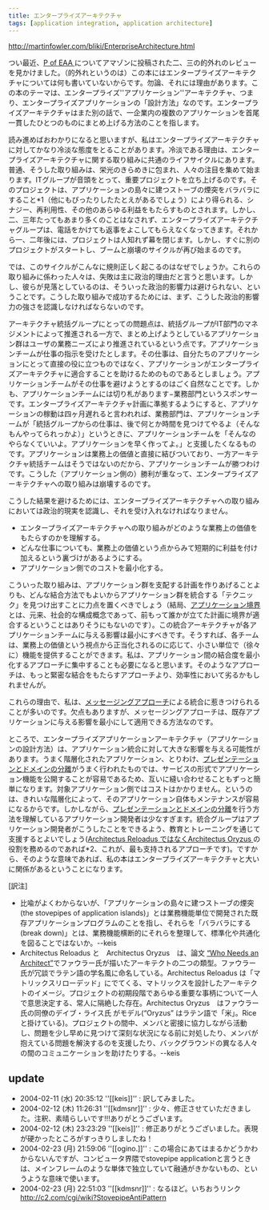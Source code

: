```yaml
---
title: エンタープライズアーキテクチャ
tags: [application integration, application architecture]
---
```


http://martinfowler.com/bliki/EnterpriseArchitecture.html

つい最近、[P of EAA ](http://martinfowler.com/books.html#eaa) についてアマゾンに投稿された二、三の的外れのレビューを見かけました。（的外れというのは）この本にはエンタープライズアーキテクチャについては何も書いていないからです。勿論、それには理由があります。この本のテーマは、エンタープライズ''アプリケーション''アーキテクチャ、つまり、エンタープライズアプリケーションの「設計方法」なのです。エンタープライズアーキテクチャはまた別の話で、一企業内の複数のアプリケーションを首尾一貫したひとつのものにまとめ上げる方法のことを指します。

読み進めばおわかりになると思いますが、私はエンタープライズアーキテクチャに対してかなり冷淡な態度をとることがあります。冷淡である理由は、エンタープライズアーキテクチャに関する取り組みに共通のライフサイクルにあります。普通、そうした取り組みは、栄光のきらめきに包まれ、人々の注目を集めて始まります。ITグループが音頭をとって、重要プロジェクトを立ち上げるのです。そのプロジェクトは、アプリケーションの島々に建つストーブの煙突をバラバラにすること*1（他にもぴったりしたたとえがあるでしょう）により得られる、シナジー、再利用性、その他のあらゆる利益をもたらすものとされます。しかし、二、三年たってもあまり多くのことはなされず、エンタープライズアーキテクチャグループは、電話をかけても返事をよこしてもらえなくなってきます。それから一、二年後には、プロジェクトは人知れず幕を閉じます。しかし、すぐに別のプロジェクトがスタートし、ブームと崩壊のサイクルが再び始まるのです。

では、このサイクルがこんなに規則正しく起こるのはなぜでしょうか。これらの取り組みに係わった人々は、失敗は主に政治的理由だと言うと思います。しかし、彼らが見落としているのは、そういった政治的影響力は避けられない、ということです。こうした取り組みで成功するためには、まず、こうした政治的影響力の強さを認識しなければならないのです。

アーキテクチャ統括グループにとっての問題点は、統括グループがIT部門のマネジメントによって推進される一方で、まとめ上げようとしているアプリケーション群はユーザの業務ニーズにより推進されているという点です。アプリケーションチームが仕事の指示を受けたとします。その仕事は、自分たちのアプリケーションにとって直接の役に立つものではなく、アプリケーションがエンタープライズアーキテクチャに適合することを助けるためのものであるとしましょう。アプリケーションチームがその仕事を避けようとするのはごく自然なことです。しかも、アプリケーションチームには切り札があります−業務部門というスポンサーです。エンタープライズアーキテクチャ計画に準拠するようにすると、アプリケーションの稼動は四ヶ月遅れると言われれば、業務部門は、アプリケーションチームが「統括グループからの仕事は、後で何とか時間を見つけてやるよ（そんなもんやってられっかよ）」というときに、アプリケーションチームを「そんなのやらなくていいよ。アプリケーションを早く作ってよ。」と支援したくなるものです。アプリケーションは業務上の価値と直接に結びついており、一方アーキテクチャ統括チームはそうではないのだから、アプリケーションチームが勝つわけです。こうした（アプリケーション側の）勝利が重なって、エンタープライズアーキテクチャへの取り組みは崩壊するのです。

こうした結果を避けるためには、エンタープライズアーキテクチャへの取り組みにおいては政治的現実を認識し、それを受け入れなければなりません。

* エンタープライズアーキテクチャへの取り組みがどのような業務上の価値をもたらすのかを理解する。 
* どんな仕事についても、業務上の価値という点からみて短期的に利益を付け加えるという裏づけがあるようにする。 
* アプリケーション側でのコストを最小化する。 

こういった取り組みは、アプリケーション群を支配する計画を作りあげることよりも、どんな結合方法でもよいからアプリケーション群を統合する「テクニック」を見つけ出すことに力点を置くべきでしょう（結局、[アプリケーション境界](/ApplicationBoundary)とは、元来、社会的な構成概念であって、前もって誰かが立てた計画に境界が適合するということはありそうにもないのです）。この統合アーキテクチャが各アプリケーションチームに与える影響は最小にすべきです。そうすれば、各チームは、業務上の価値という視点から正当化されるのに応じて、小さい単位で（徐々に）機能を提供することができます。私は、アプリケーション間の結合度を最小化するアプローチに集中することも必要になると思います。そのようなアプローチは、もっと緊密な結合をもたらすアプローチより、効率性において劣るかもしれませんが。

これらの理由で、私は、[メッセージングアプローチ](http://www.enterpriseintegrationpatterns.com)による統合に惹きつけられることが多いのです。欠点もありますが、メッセージングアプローチは、既存アプリケーションに与える影響を最小にして適用できる方法なのです。

ところで、エンタープライズアプリケーションアーキテクチャ（アプリケーションの設計方法）は、アプリケーション統合に対して大きな影響を与える可能性があります。うまく階層化されたアプリケーション、とりわけ、[プレゼンテーションとドメインの分離](/PresentationDomainSeparation)がうまく行われたものでは、サービスの形式でアプリケーション機能を公開することが容易であるため、互いに縫い合わせることもずっと簡単になります。対象アプリケーション側ではコストはかかりません。というのは、きれいな階層化によって、そのアプリケーション自体もメンテナンスが容易になるからです。しかしながら、[プレゼンテーションとドメインの分離](/PresentationDomainSeparation)を行う方法を理解しているアプリケーション開発者は少なすぎます。統合グループはアプリケーション開発者がこうしたことをできるよう、教育とトレーニングを通じて支援するとよいでしょう([Architectus Reloadus ではなくArchitectus Oryzus ](http://martinfowler.com/ieeeSoftware/whoNeedsArchitect.pdf) の役割を務めるのであれば*2、これが、最も支持されるアプローチです)。ですから、そのような意味であれば、私の本はエンタープライズアーキテクチャと大いに関係があるということになります。

[訳注]

* 比喩がよくわからないが、「アプリケーションの島々に建つストーブの煙突(the stovepipes of application islands)」とは業務機能単位で開発された既存アプリケーションプログラムのことを指し、それらを「バラバラにする(break down)」とは、業務機能横断的にそれらを整理して、標準化や共通化を図ることではないか。--keis
* Architectus Reloadus と　Architectus Oryzus　は、論文 [“Who Needs an Architect”](http://martinfowler.com/ieeeSoftware/whoNeedsArchitect.pdf)でファウラー氏が描いたアーキテクトの二つの類型。ファウラー氏が冗談でラテン語の学名風に命名している。Architectus Reloadus は「マトリックスリローデッド」にでてくる、マトリックスを設計したアーキテクトのイメージ。プロジェクトの初期段階であらゆる重要な事柄について一人で意思決定する、常人に隔絶した存在。Architectus Oryzus　はファウラー氏の同僚のデイブ・ライス氏 がモデル(“Oryzus” はラテン語で「米」。Riceと掛けている)。プロジェクトの間中、メンバと密接に協力しながら活動し、問題を少し早めに見つけて深刻な状況になる前に対処したり、メンバが抱えている問題を解決するのを支援したり、バックグラウンドの異なる人々の間のコミュニケーションを助けたりする。--keis

## update

* 2004-02-11 (水) 20:35:12 ''[[keis]]'' : 訳してみました。
* 2004-02-12 (木) 11:26:31 ''[[kdmsnr]]'' : 少々、修正させていただきました。注釈、素晴らしいです!!!ありがとうございます。
* 2004-02-12 (木) 23:23:29 ''[[keis]]'' : 修正ありがとうございました。表現が硬かったところがすっきりしましたね！
* 2004-02-23 (月) 21:59:06 ''[[ogino.]]'' : この場合にあてはまるかどうかわからないんですが、コンピュータ界隈でstovepipe applicationと言うときは、メインフレームのような単体で独立していて融通がきかないもの、というような意味で使います。
* 2004-02-23 (月) 22:51:03 ''[[kdmsnr]]'' : なるほど。いちおうリンク<http://c2.com/cgi/wiki?StovepipeAntiPattern>

